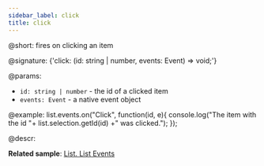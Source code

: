 ```yaml
---
sidebar_label: click
title: click
---          
```


@short: fires on clicking an item

@signature: {'click: (id: string | number, events: Event) => void;'}

@params:
- `id: string | number` - the id of a clicked item
- `events: Event` - a native event object

@example:
list.events.on("Click", function(id, e){
    console.log("The item with the id "+ list.selection.getId(id) +" was clicked.");
});

@descr:

**Related sample**: [List. List Events](https://snippet.dhtmlx.com/iwt1yd61)
